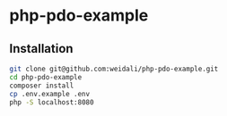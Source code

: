 # php-pdo-example

## Installation
```bash
git clone git@github.com:weidali/php-pdo-example.git
cd php-pdo-example
composer install
cp .env.example .env
php -S localhost:8080
```
